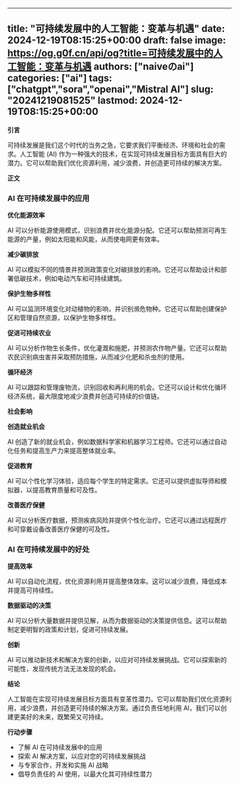 
---
title: "可持续发展中的人工智能：变革与机遇"
date: 2024-12-19T08:15:25+00:00
draft: false
image: https://og.g0f.cn/api/og?title=可持续发展中的人工智能：变革与机遇
authors: ["naiveのai"]
categories: ["ai"]
tags: ["chatgpt","sora","openai","Mistral AI"]
slug: "20241219081525"
lastmod: 2024-12-19T08:15:25+00:00
---
**引言**

可持续发展是我们这个时代的当务之急，它要求我们平衡经济、环境和社会的需求。人工智能 (AI) 作为一种强大的技术，在实现可持续发展目标方面具有巨大的潜力。它可以帮助我们优化资源利用，减少浪费，并创造更可持续的解决方案。

**正文**

### AI 在可持续发展中的应用

**优化能源效率**

AI 可以分析能源使用模式，识别浪费并优化能源分配。它还可以帮助预测可再生能源的产量，例如太阳能和风能，从而使电网更有效率。

**减少碳排放**

AI 可以模拟不同的情景并预测政策变化对碳排放的影响。它还可以帮助设计和部署低碳技术，例如电动汽车和可持续建筑。

**保护生物多样性**

AI 可以监测环境变化对动植物的影响，并识别濒危物种。它还可以帮助创建保护区和管理自然资源，以保护生物多样性。

**促进可持续农业**

AI 可以分析作物生长条件，优化灌溉和施肥，并预测农作物产量。它还可以帮助农民识别病虫害并采取预防措施，从而减少化肥和杀虫剂的使用。

**循环经济**

AI 可以跟踪和管理废物流，识别回收和再利用的机会。它还可以设计和优化循环经济系统，最大限度地减少浪费并创造可持续的价值链。

**社会影响**

**创造就业机会**

AI 创造了新的就业机会，例如数据科学家和机器学习工程师。它还可以通过自动化任务和提高生产力来提高整体就业率。

**促进教育**

AI 可以个性化学习体验，适应每个学生的特定需求。它还可以提供虚拟导师和模拟器，以提高教育质量和可及性。

**改善医疗保健**

AI 可以分析医疗数据，预测疾病风险并提供个性化治疗。它还可以通过远程医疗和可穿戴设备改善医疗保健的可及性。

### AI 在可持续发展中的好处

**提高效率**

AI 可以自动化流程，优化资源利用并提高整体效率。这可以减少浪费，降低成本并提高可持续性。

**数据驱动的决策**

AI 可以分析大量数据并提供见解，从而为数据驱动的决策提供信息。这可以帮助制定更明智的政策和计划，促进可持续发展。

**创新**

AI 可以推动新技术和解决方案的创新，以应对可持续发展挑战。它可以探索新的可能性，发现传统方法无法发现的机会。

**结论**

人工智能在实现可持续发展目标方面具有变革性潜力。它可以帮助我们优化资源利用，减少浪费，并创造更可持续的解决方案。通过负责任地利用 AI，我们可以创建更美好的未来，既繁荣又可持续。

**行动步骤**

* 了解 AI 在可持续发展中的应用
* 探索 AI 解决方案，以应对您的可持续发展挑战
* 与专家合作，开发和实施 AI 战略
* 倡导负责任的 AI 使用，以最大化其可持续性潜力